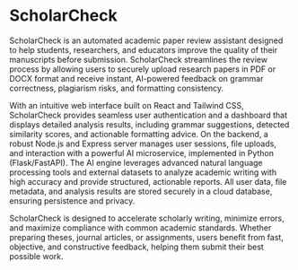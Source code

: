 ﻿# ScholarCheck

ScholarCheck is an automated academic paper review assistant designed to help students, researchers, and educators improve the quality of their manuscripts before submission. ScholarCheck streamlines the review process by allowing users to securely upload research papers in PDF or DOCX format and receive instant, AI-powered feedback on grammar correctness, plagiarism risks, and formatting consistency.

With an intuitive web interface built on React and Tailwind CSS, ScholarCheck provides seamless user authentication and a dashboard that displays detailed analysis results, including grammar suggestions, detected similarity scores, and actionable formatting advice. On the backend, a robust Node.js and Express server manages user sessions, file uploads, and interaction with a powerful AI microservice, implemented in Python (Flask/FastAPI). The AI engine leverages advanced natural language processing tools and external datasets to analyze academic writing with high accuracy and provide structured, actionable reports. All user data, file metadata, and analysis results are stored securely in a cloud database, ensuring persistence and privacy.

ScholarCheck is designed to accelerate scholarly writing, minimize errors, and maximize compliance with common academic standards. Whether preparing theses, journal articles, or assignments, users benefit from fast, objective, and constructive feedback, helping them submit their best possible work.
